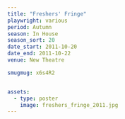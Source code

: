 ```yaml
---
title: "Freshers' Fringe"
playwright: various
period: Autumn
season: In House
season_sort: 20
date_start: 2011-10-20
date_end: 2011-10-22
venue: New Theatre

smugmug: x6s4R2


assets:
  - type: poster
    image: freshers_fringe_2011.jpg
---
```

